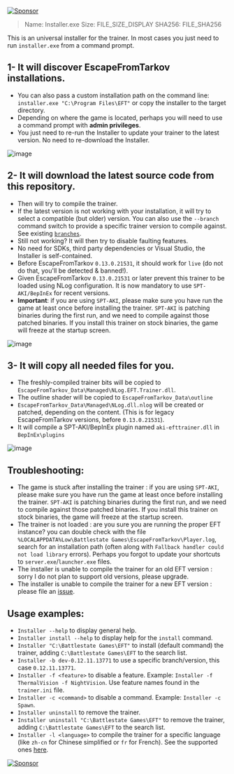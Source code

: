 [![Sponsor](https://img.shields.io/badge/sponsor-%E2%9D%A4-lightgrey?logo=github&style=flat-square)](https://github.com/sponsors/sailro)

> Name: Installer.exe
> Size: FILE_SIZE_DISPLAY
> SHA256: FILE_SHA256

This is an universal installer for the trainer. In most cases you just need to run `installer.exe` from a command prompt.

## 1- It will discover EscapeFromTarkov installations. 
- You can also pass a custom installation path on the command line: `installer.exe "C:\Program Files\EFT"` or copy the installer to the target directory.
- Depending on where the game is located, perhaps you will need to use a command prompt with **admin privileges**. 
- You just need to re-run the Installer to update your trainer to the latest version. No need to re-download the Installer.

![image](https://user-images.githubusercontent.com/638167/144761827-e233ec42-3541-4309-967b-43878b21c5bd.png)

## 2- It will download the latest source code from this repository.
- Then will try to compile the trainer. 
- If the latest version is not working with your installation, it will try to select a compatible (but older) version. You can also use the `--branch` command switch to provide a specific trainer version to compile against. See existing [`branches`](https://github.com/sailro/EscapeFromTarkov-Trainer/branches).
- Still not working? It will then try to disable faulting features.
- No need for SDKs, third party dependencies or Visual Studio, the Installer is self-contained. 
- Before EscapeFromTarkov `0.13.0.21531`, it should work for `live` (do not do that, you'll be detected & banned!).
- Given EscapeFromTarkov `0.13.0.21531`  or later prevent this trainer to be loaded using NLog configuration. It is now mandatory to use `SPT-AKI/BepInEx` for recent versions.
- **Important**: if you are using `SPT-AKI`, please make sure you have run the game at least once before installing the trainer. `SPT-AKI` is patching binaries during the first run, and we need to compile against those patched binaries. If you install this trainer on stock binaries, the game will freeze at the startup screen.

![image](https://user-images.githubusercontent.com/638167/146071436-401b4f80-f4bb-4dfb-8cdc-23ef5bfc79c3.png)

## 3- It will copy all needed files for you.
- The freshly-compiled trainer bits will be copied to `EscapeFromTarkov_Data\Managed\NLog.EFT.Trainer.dll`.
- The outline shader will be copied to `EscapeFromTarkov_Data\outline`
- `EscapeFromTarkov_Data\Managed\NLog.dll.nlog` will be created or patched, depending on the content. (This is for legacy EscapeFromTarkov versions, before `0.13.0.21531`).
- It will compile a SPT-AKI/BepInEx plugin named `aki-efttrainer.dll` in `BepInEx\plugins` 

![image](https://user-images.githubusercontent.com/638167/211163262-e49bca08-642c-4512-b92f-c2c1de4bead1.png)

## Troubleshooting:
- The game is stuck after installing the trainer : if you are using `SPT-AKI`, please make sure you have run the game at least once before installing the trainer. `SPT-AKI` is patching binaries during the first run, and we need to compile against those patched binaries. If you install this trainer on stock binaries, the game will freeze at the startup screen.
- The trainer is not loaded : are you sure you are running the proper EFT instance? you can double check with the file `%LOCALAPPDATA%Low\Battlestate Games\EscapeFromTarkov\Player.log`, search for an installation path (often along with `Fallback handler could not load library` errors). Perhaps you forgot to update your shortcuts to `server.exe`/`launcher.exe` files.
- The installer is unable to compile the trainer for an old EFT version : sorry I do not plan to support old versions, please upgrade.
- The installer is unable to compile the trainer for a new EFT version : please file an [issue](https://github.com/sailro/EscapeFromTarkov-Trainer/issues/new/choose).

## Usage examples:
- `Installer --help` to display general help.
- `Installer install --help` to display help for the `install` command.
- `Installer "C:\Battlestate Games\EFT"` to install (default command) the trainer, adding `C:\Battlestate Games\EFT` to the search list.
- `Installer -b dev-0.12.11.13771` to use a specific branch/version, this case `0.12.11.13771`.
- `Installer -f <feature>` to disable a feature. Example: `Installer -f ThermalVision -f NightVision`. Use feature names found in the `trainer.ini` file.
- `Installer -c <command>` to disable a command. Example: `Installer -c Spawn`.
- `Installer uninstall` to remove the trainer.
- `Installer uninstall "C:\Battlestate Games\EFT"` to remove the trainer, adding `C:\Battlestate Games\EFT` to the search list.
- `Installer -l <language>` to compile the trainer for a specific language (like `zh-cn` for Chinese simplified or `fr` for French). See the supported ones [here](https://github.com/sailro/EscapeFromTarkov-Trainer/tree/master/Properties).

[![Sponsor](https://img.shields.io/badge/sponsor-%E2%9D%A4-lightgrey?logo=github&style=flat-square)](https://github.com/sponsors/sailro)

